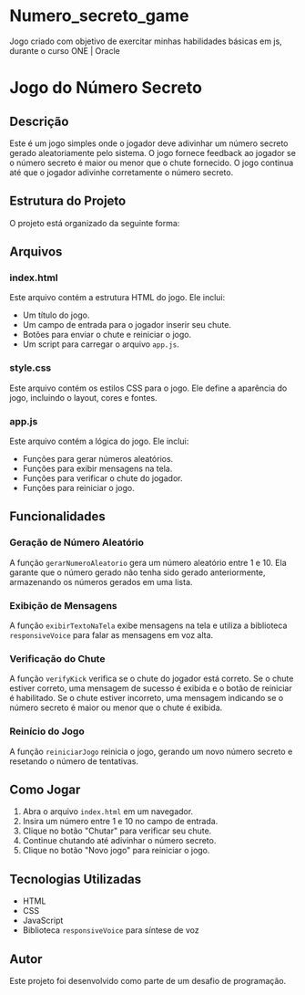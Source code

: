 # Numero_secreto_game
Jogo criado com objetivo de exercitar minhas habilidades básicas em js, durante o curso ONE | Oracle
# Jogo do Número Secreto

## Descrição
Este é um jogo simples onde o jogador deve adivinhar um número secreto gerado aleatoriamente pelo sistema. O jogo fornece feedback ao jogador se o número secreto é maior ou menor que o chute fornecido. O jogo continua até que o jogador adivinhe corretamente o número secreto.

## Estrutura do Projeto
O projeto está organizado da seguinte forma:



## Arquivos

### index.html
Este arquivo contém a estrutura HTML do jogo. Ele inclui:
- Um título do jogo.
- Um campo de entrada para o jogador inserir seu chute.
- Botões para enviar o chute e reiniciar o jogo.
- Um script para carregar o arquivo `app.js`.

### style.css
Este arquivo contém os estilos CSS para o jogo. Ele define a aparência do jogo, incluindo o layout, cores e fontes.

### app.js
Este arquivo contém a lógica do jogo. Ele inclui:
- Funções para gerar números aleatórios.
- Funções para exibir mensagens na tela.
- Funções para verificar o chute do jogador.
- Funções para reiniciar o jogo.

## Funcionalidades

### Geração de Número Aleatório
A função `gerarNumeroAleatorio` gera um número aleatório entre 1 e 10. Ela garante que o número gerado não tenha sido gerado anteriormente, armazenando os números gerados em uma lista.

### Exibição de Mensagens
A função `exibirTextoNaTela` exibe mensagens na tela e utiliza a biblioteca `responsiveVoice` para falar as mensagens em voz alta.

### Verificação do Chute
A função `verifyKick` verifica se o chute do jogador está correto. Se o chute estiver correto, uma mensagem de sucesso é exibida e o botão de reiniciar é habilitado. Se o chute estiver incorreto, uma mensagem indicando se o número secreto é maior ou menor que o chute é exibida.

### Reinício do Jogo
A função `reiniciarJogo` reinicia o jogo, gerando um novo número secreto e resetando o número de tentativas.

## Como Jogar
1. Abra o arquivo `index.html` em um navegador.
2. Insira um número entre 1 e 10 no campo de entrada.
3. Clique no botão "Chutar" para verificar seu chute.
4. Continue chutando até adivinhar o número secreto.
5. Clique no botão "Novo jogo" para reiniciar o jogo.

## Tecnologias Utilizadas
- HTML
- CSS
- JavaScript
- Biblioteca `responsiveVoice` para síntese de voz

## Autor
Este projeto foi desenvolvido como parte de um desafio de programação.
